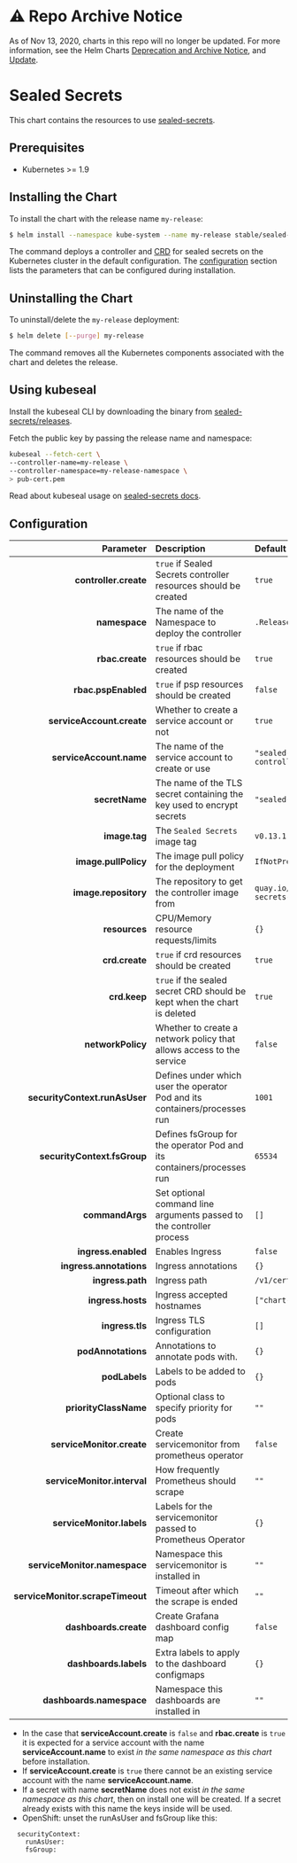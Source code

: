 # ⚠️ Repo Archive Notice

As of Nov 13, 2020, charts in this repo will no longer be updated.
For more information, see the Helm Charts [Deprecation and Archive Notice](https://github.com/helm/charts#%EF%B8%8F-deprecation-and-archive-notice), and [Update](https://helm.sh/blog/charts-repo-deprecation/).

# Sealed Secrets

This chart contains the resources to use [sealed-secrets](https://github.com/bitnami-labs/sealed-secrets).

## Prerequisites

* Kubernetes >= 1.9

## Installing the Chart

To install the chart with the release name `my-release`:

```bash
$ helm install --namespace kube-system --name my-release stable/sealed-secrets
```

The command deploys a controller and [CRD](https://kubernetes.io/docs/tasks/access-kubernetes-api/custom-resources/custom-resource-definitions/) for sealed secrets on the Kubernetes cluster in the default configuration. The [configuration](#configuration) section lists the parameters that can be configured during installation.

## Uninstalling the Chart

To uninstall/delete the `my-release` deployment:

```bash
$ helm delete [--purge] my-release
```

The command removes all the Kubernetes components associated with the chart and deletes the release.

## Using kubeseal

Install the kubeseal CLI by downloading the binary from [sealed-secrets/releases](https://github.com/bitnami-labs/sealed-secrets/releases).

Fetch the public key by passing the release name and namespace:

```bash
kubeseal --fetch-cert \
--controller-name=my-release \
--controller-namespace=my-release-namespace \
> pub-cert.pem
```

Read about kubeseal usage on [sealed-secrets docs](https://github.com/bitnami-labs/sealed-secrets#usage).

## Configuration

| Parameter                        | Description                                                                | Default                                     |
|---------------------------------:|:---------------------------------------------------------------------------|:--------------------------------------------|
| **controller.create**            | `true` if Sealed Secrets controller resources should be created            | `true`                                      |
| **namespace**                    | The name of the Namespace to deploy the controller                         | `.Release.namespace`                        |
| **rbac.create**                  | `true` if rbac resources should be created                                 | `true`                                      |
| **rbac.pspEnabled**              | `true` if psp resources should be created                                  | `false`                                     |
| **serviceAccount.create**        | Whether to create a service account or not                                 | `true`                                      |
| **serviceAccount.name**          | The name of the service account to create or use                           | `"sealed-secrets-controller"`               |
| **secretName**                   | The name of the TLS secret containing the key used to encrypt secrets      | `"sealed-secrets-key"`                      |
| **image.tag**                    | The `Sealed Secrets` image tag                                             | `v0.13.1`                                   |
| **image.pullPolicy**             | The image pull policy for the deployment                                   | `IfNotPresent`                              |
| **image.repository**             | The repository to get the controller image from                            | `quay.io/bitnami/sealed-secrets-controller` |
| **resources**                    | CPU/Memory resource requests/limits                                        | `{}`                                        |
| **crd.create**                   | `true` if crd resources should be created                                  | `true`                                      |
| **crd.keep**                     | `true` if the sealed secret CRD should be kept when the chart is deleted   | `true`                                      |
| **networkPolicy**                | Whether to create a network policy that allows access to the service       | `false`                                     |
| **securityContext.runAsUser**    | Defines under which user the operator Pod and its containers/processes run | `1001`                                      |
| **securityContext.fsGroup**      | Defines fsGroup for the operator Pod and its containers/processes run      | `65534`                                     |
| **commandArgs**                  | Set optional command line arguments passed to the controller process       | `[]`                                        |
| **ingress.enabled**              | Enables Ingress                                                            | `false`                                     |
| **ingress.annotations**          | Ingress annotations                                                        | `{}`                                        |
| **ingress.path**                 | Ingress path                                                               | `/v1/cert.pem`                              |
| **ingress.hosts**                | Ingress accepted hostnames                                                 | `["chart-example.local"]`                   |
| **ingress.tls**                  | Ingress TLS configuration                                                  | `[]`                                        |
| **podAnnotations**               | Annotations to annotate pods with.                                         | `{}`                                        |
| **podLabels**                    | Labels to be added to pods                                                 | `{}`                                        |
| **priorityClassName**            | Optional class to specify priority for pods                                | `""`                                        |
| **serviceMonitor.create**        | Create servicemonitor from prometheus operator	                            | `false`                                     |
| **serviceMonitor.interval**      | How frequently Prometheus should scrape                                    | `""`                                        |
| **serviceMonitor.labels**        | Labels for the servicemonitor passed to Prometheus Operator                | `{}`                                        |
| **serviceMonitor.namespace**     | Namespace this servicemonitor is installed in                              | `""`                                        |
| **serviceMonitor.scrapeTimeout** | Timeout after which the scrape is ended                                    | `""`                                        |
| **dashboards.create**            | Create Grafana dashboard config map                                        | `false`                                     |
| **dashboards.labels**            | Extra labels to apply to the dashboard configmaps                          | `{}`                                        |
| **dashboards.namespace**         | Namespace this dashboards are installed in                                 | `""`                                        |

- In the case that **serviceAccount.create** is `false` and **rbac.create** is `true` it is expected for a service account with the name **serviceAccount.name** to exist _in the same namespace as this chart_ before installation.
- If **serviceAccount.create** is `true` there cannot be an existing service account with the name **serviceAccount.name**.
- If a secret with name **secretName** does not exist _in the same namespace as this chart_, then on install one will be created. If a secret already exists with this name the keys inside will be used.
- OpenShift: unset the runAsUser and fsGroup like this:
```
  securityContext:
    runAsUser:
    fsGroup:
```
